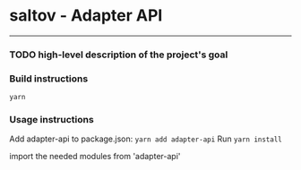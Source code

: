 # saltov - Adapter API

---

### TODO high-level description of the project's goal

### Build instructions

```
yarn
```

### Usage instructions

Add adapter-api to package.json: `yarn add adapter-api`
Run `yarn install`

import the needed modules from 'adapter-api'
